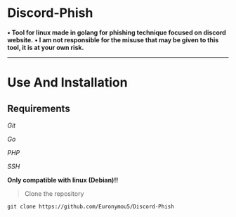 # Discord-Phish

**• Tool for linux made in golang for phishing technique focused on discord website.**
**• I am not responsible for the misuse that may be given to this tool, it is at your own risk.**


----------------------
# Use And Installation

## Requirements

*Git*

*Go*

*PHP*

*SSH*

**Only compatible with linux (Debian)!!**

> Clone the repository

```
git clone https://github.com/Euronymou5/Discord-Phish
```
